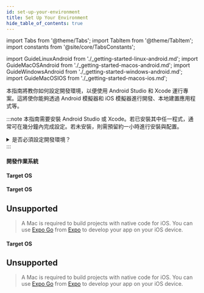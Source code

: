 ```yaml
---
id: set-up-your-environment
title: Set Up Your Environment
hide_table_of_contents: true
---
```


import Tabs from '@theme/Tabs';
import TabItem from '@theme/TabItem';
import constants from '@site/core/TabsConstants';

import GuideLinuxAndroid from './\_getting-started-linux-android.md';
import GuideMacOSAndroid from './\_getting-started-macos-android.md';
import GuideWindowsAndroid from './\_getting-started-windows-android.md';
import GuideMacOSIOS from './\_getting-started-macos-ios.md';

本指南將教你如何設定開發環境，以便使用 Android Studio 和 Xcode 運行專案。這將使你能夠透過 Android 模擬器和 iOS 模擬器進行開發、本地建置應用程式等。

:::note
本指南需要安裝 Android Studio 或 Xcode。若已安裝其中任一程式，通常可在幾分鐘內完成設定。若未安裝，則需預留約一小時進行安裝與配置。

<details>
<summary>是否必須設定開發環境？</summary>

若使用 [框架](/architecture/glossary#react-native-framework)，則無需設定開發環境。React Native 框架會自動處理原生應用程式的建置工作。

若因限制無法使用框架，或需自行開發框架，則必須設定本地開發環境。完成環境設定後，可參閱[無框架入門指南](getting-started-without-a-framework)開始開發。

</details>
:::

#### 開發作業系統

<Tabs groupId="os" queryString defaultValue={constants.defaultOs} values={constants.oses} className="pill-tabs">
<TabItem value="macos">

#### Target OS

<Tabs groupId="platform" queryString defaultValue={constants.defaultPlatform} values={constants.platforms} className="pill-tabs">
<TabItem value="android">

[//]: # 'macOS, Android'

<GuideMacOSAndroid/>

</TabItem>
<TabItem value="ios">

[//]: # 'macOS, iOS'

<GuideMacOSIOS/>

</TabItem>
</Tabs>

</TabItem>
<TabItem value="windows">

#### Target OS

<Tabs groupId="platform" queryString defaultValue={constants.defaultPlatform} values={constants.platforms} className="pill-tabs">
<TabItem value="android">

[//]: # 'Windows, Android'

<GuideWindowsAndroid/>

</TabItem>
<TabItem value="ios">

[//]: # 'Windows, iOS'

## Unsupported

> A Mac is required to build projects with native code for iOS. You can use [Expo Go](https://expo.dev/go) from [Expo](environment-setup#start-a-new-react-native-project-with-expo) to develop your app on your iOS device.

</TabItem>
</Tabs>

</TabItem>
<TabItem value="linux">

#### Target OS

<Tabs groupId="platform" queryString defaultValue={constants.defaultPlatform} values={constants.platforms} className="pill-tabs">
<TabItem value="android">

[//]: # 'Linux, Android'

<GuideLinuxAndroid/>

</TabItem>
<TabItem value="ios">

[//]: # 'Linux, iOS'

## Unsupported

> A Mac is required to build projects with native code for iOS. You can use [Expo Go](https://expo.dev/go) from [Expo](environment-setup#start-a-new-react-native-project-with-expo) to develop your app on your iOS device.

</TabItem>
</Tabs>

</TabItem>
</Tabs>